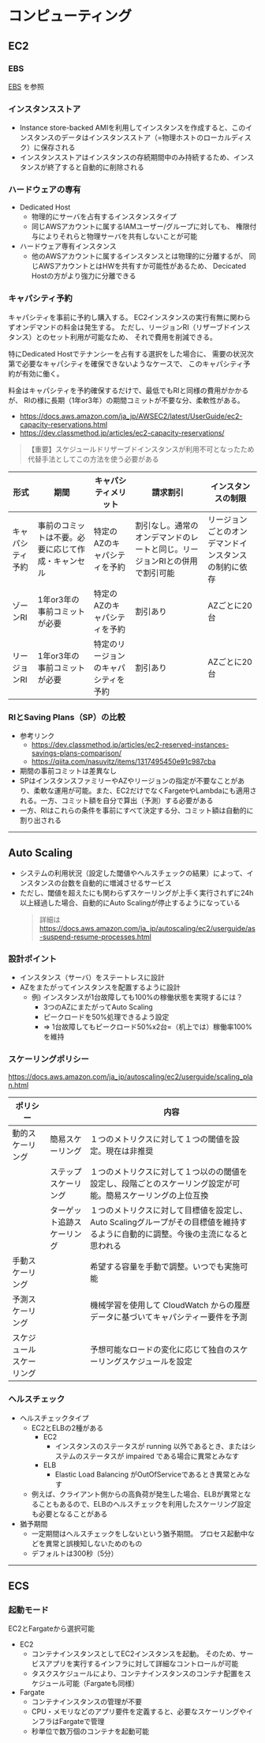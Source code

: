 # コンピューティング

## EC2

### EBS
[EBS](./storage.md#ebs) を参照

### インスタンスストア
* Instance store-backed AMIを利用してインスタンスを作成すると、このインスタンスのデータはインスタンスストア（=物理ホストのローカルディスク）に保存される
* インスタンスストアはインスタンスの存続期間中のみ持続するため、インスタンスが終了すると自動的に削除される

### ハードウェアの専有
* Dedicated Host
  - 物理的にサーバを占有するインスタンスタイプ
  - 同じAWSアカウントに属するIAMユーザー/グループに対しても、
    権限付与によりそれらと物理サーバを共有しないことが可能
* ハードウェア専有インスタンス
  - 他のAWSアカウントに属するインスタンスとは物理的に分離するが、
    同じAWSアカウントとはHWを共有すか可能性があるため、
    Decicated Hostの方がより強力に分離できる

### キャパシティ予約
キャパシティを事前に予約し購入する。
EC2インスタンスの実行有無に関わらずオンデマンドの料金は発生する。
ただし、リージョンRI（リザーブドインスタンス）とのセット利用が可能なため、
それで費用を削減できる。

特にDedicated Hostでテナンシーを占有する選択をした場合に、
需要の状況次第で必要なキャパシティを確保できないようなケースで、
このキャパシティ予約が有効に働く。

料金はキャパシティを予約確保するだけで、最低でもRIと同様の費用がかかるが、
RIの様に長期（1年or3年）の期間コミットが不要な分、柔軟性がある。

* https://docs.aws.amazon.com/ja_jp/AWSEC2/latest/UserGuide/ec2-capacity-reservations.html
* https://dev.classmethod.jp/articles/ec2-capacity-reservations/

> 【重要】スケジュールドリザーブドインスタンスが利用不可となったため
> 代替手法としてこの方法を使う必要がある

| 形式 | 期間 | キャパシティメリット | 請求割引 | インスタンスの制限 |
| --- | --- | --- | --- | --- |
| キャパシティ予約 | 事前のコミットは不要。必要に応じて作成・キャンセル | 特定のAZのキャパシティを予約 | 割引なし。通常のオンデマンドのレートと同じ。リージョンRIとの併用で割引可能 | リージョンごとのオンデマンドインスタンスの制約に依存 |
| ゾーンRI | 1年or3年の事前コミットが必要 | 特定のAZのキャパシティを予約 | 割引あり | AZごとに20台 |
| リージョンRI | 1年or3年の事前コミットが必要 | 特定のリージョンのキャパシティを予約 | 割引あり | AZごとに20台 |

### RIとSaving Plans（SP）の比較
* 参考リンク
  - https://dev.classmethod.jp/articles/ec2-reserved-instances-savings-plans-comparison/
  - https://qiita.com/nasuvitz/items/1317495450e91c987cba
* 期間の事前コミットは差異なし
* SPはインスタンスファミリーやAZやリージョンの指定が不要なことがあり、柔軟な運用が可能。また、EC2だけでなくFargeteやLambdaにも適用される。一方、コミット額を自分で算出（予測）する必要がある
* 一方、RIはこれらの条件を事前にすべて決定する分、コミット額は自動的に割り出される


---
## Auto Scaling
* システムの利用状況（設定した閾値やヘルスチェックの結果）によって、インスタンスの台数を自動的に増減させるサービス
* ただし、閾値を超えたにも関わらずスケーリングが上手く実行されずに24h以上経過した場合、自動的にAuto Scalingが停止するようになっている
  > 詳細は https://docs.aws.amazon.com/ja_jp/autoscaling/ec2/userguide/as-suspend-resume-processes.html


### 設計ポイント
* インスタンス（サーバ）をステートレスに設計
* AZをまたがってインスタンスを配置するように設計
  - 例) インスタンスが1台故障しても100%の稼働状態を実現するには？
    + 3つのAZにまたがってAuto Scaling
    + ピークロードを50%処理できるよう設定
    + => 1台故障してもピークロード50%x2台=（机上では）稼働率100%を維持

### スケーリングポリシー
https://docs.aws.amazon.com/ja_jp/autoscaling/ec2/userguide/scaling_plan.html

| ポリシー | | 内容 |
| --- | --- | --- |
| 動的スケーリング | 簡易スケーリング | １つのメトリクスに対して１つの閾値を設定。現在は非推奨 |
| | ステップスケーリング | １つのメトリクスに対して１つ以のの閾値を設定し、段階ごとのスケーリング設定が可能。簡易スケーリングの上位互換 |
| | ターゲット追跡スケーリング | １つのメトリクスに対して目標値を設定し、Auto Scalingグループがその目標値を維持するように自動的に調整。今後の主流になると思われる |
| 手動スケーリング | | 希望する容量を手動で調整。いつでも実施可能 |
| 予測スケーリング | | 機械学習を使用して CloudWatch からの履歴データに基づいてキャパシティー要件を予測 |
| スケジュールスケーリング | | 予想可能なロードの変化に応じて独自のスケーリングスケジュールを設定 |

### ヘルスチェック
* ヘルスチェックタイプ
  * EC2とELBの2種がある
    - EC2
      + インスタンスのステータスが running 以外であるとき、またはシステムのステータスが impaired である場合に異常とみなす
    - ELB
      + Elastic Load Balancing がOutOfServiceであるとき異常とみなす
  * 例えば、クライアント側からの高負荷が発生した場合、ELBが異常となることもあるので、ELBのヘルスチェックを利用したスケーリング設定も必要となることがある
* 猶予期間
  * 一定期間はヘルスチェックをしないという猶予期間。
    プロセス起動中などを異常と誤検知しないためのもの
  * デフォルトは300秒（5分）


---
## ECS
### 起動モード
EC2とFargateから選択可能

* EC2
  - コンテナインスタンスとしてEC2インスタンスを起動。
    そのため、サービスアプリを実行するインフラに対して詳細なコントロールが可能
  - タスクスケジュールにより、コンテナインスタンスのコンテナ配置をスケジュール可能（Fargateも同様）
* Fargate
  - コンテナインスタンスの管理が不要
  - CPU・メモリなどのアプリ要件を定義すると、必要なスケーリングやインフラはFargateで管理
  - 秒単位で数万個のコンテナを起動可能


